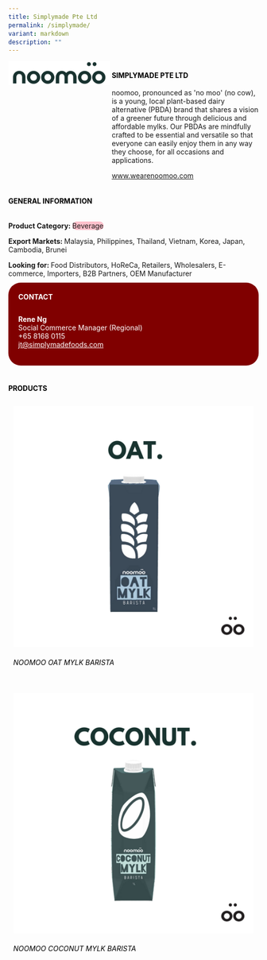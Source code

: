 ```yaml
---
title: Simplymade Pte Ltd
permalink: /simplymade/
variant: markdown
description: ""
---
```

<div class="flex-paragraph">
	<div style="display: flex; flex-wrap: wrap;" class="flex-container">
		<div style="flex: 1 1 40%; display: block;" class="card sgds">
			<img src="/images/Simplymade/simplymade_logo.jpg">
		</div>
		<div style="flex: 1 1 58%; display: block; margin-left: 3px" class="card-sgds">
			<h4 style="text-transform: uppercase; color: black;"><b>Simplymade Pte Ltd</b></h4>
			<p>noomoo, pronounced as 'no moo' (no cow), is a young, local plant-based dairy alternative (PBDA) brand that shares a vision of a greener future through delicious and affordable mylks. Our PBDAs are mindfully crafted to be essential and versatile so that everyone can easily enjoy them in any way they choose, for all occasions and applications.</p>
			<p><a target="_blank" href="https://www.wearenoomoo.com">www.wearenoomoo.com</a></p>
		</div>
	</div>
</div>

<h4 style="text-transform: uppercase; color: black;">
	<b>General Information</b>
</h4>
<div style="display: flex; flex-wrap: wrap;" class="flex-container">
	<div style="flex: 1 1 65%; display: block; align-self: stretch" class="card sgds">
		<div class="flex-paragraph">
			<p>
				<b>Product Category: </b>
				<span style="background-color: pink; border-radius: 10px;">Beverage</span>
			</p>
			<p>
				<b>Export Markets: </b>Malaysia, Philippines, Thailand, Vietnam, Korea, Japan, Cambodia, Brunei
			</p>
			<p style="margin-bottom: 10px;">
				<b>Looking for: </b>Food Distributors, HoReCa, Retailers, Wholesalers, E-commerce, Importers, B2B Partners, OEM Manufacturer
			</p>
		</div>
	</div>
	<div style="flex: 1 1 35%; padding: 10px; display: block; background-color: maroon; border-radius: 25px; align-self: center;" class="card sgds">
		<h4 style="color: white; margin-top: 10px; margin-left: 10px;">CONTACT</h4>
		<div class="flex-paragraph">
			<p style="padding: 10px; color: white;">
				<b>Rene Ng</b>
				<br>Social Commerce Manager (Regional)<br>+65 8168 0115<br>
				<a style="color: white;" href="mailto:jt@simplymadefoods.com">jt@simplymadefoods.com</a>
			</p>
		</div>
	</div>
</div>
<br>
<h4 style="text-transform: uppercase; color: black;">
	<b>Products</b>
</h4>
<div style="display: flex; flex-wrap: wrap;">
	<div style="flex: 1 1 47%; margin: 10px; display: block;" class="card sgds">
		<div style="display: block;" class="flex-image">
			<img src="/images/Simplymade/simplymade_product_01.png">
		</div>
		<div class="flex-paragraph">
			<h6 style="text-transform: uppercase; color: black;">noomoo Oat Mylk Barista</h6>
		</div>
	</div>
	<div style="flex: 1 1 47%; margin: 10px; display: block;" class="card sgds">
		<div style="display: block;" class="flex-image">
			<img src="/images/Simplymade/simplymade_product_02.png">
		</div>
		<div class="flex-paragraph">
			<h6 style="text-transform: uppercase; color: black;">noomoo Coconut Mylk Barista</h6>
		</div>
	</div>
</div>